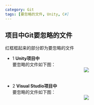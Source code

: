```yaml
---
category: Git
tags: [要忽略的文件, Unity, C#]
---
```



## 项目中Git要忽略的文件
红框框起来的部分即为要忽略的文件  


- 1 **Unity项目中**  
   要忽略的文件如下图：  
    <div align="center"><img src="https://linkliu.github.io/game-tech-post/assets/img/common/8.png"/></div>  
    <br />
    <br />
- 2 **Visual Studio项目中**  
   要忽略的文件如下图：  
    <div align="center"><img src="https://linkliu.github.io/game-tech-post/assets/img/common/7.png"/></div>  
    <br />
    <br />
